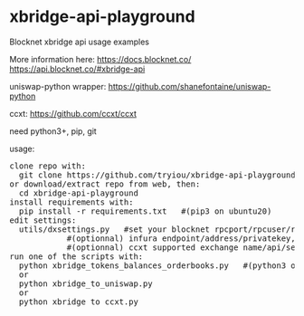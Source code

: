# xbridge-api-playground
Blocknet xbridge api usage examples

More information here:
https://docs.blocknet.co/
https://api.blocknet.co/#xbridge-api

uniswap-python wrapper:
https://github.com/shanefontaine/uniswap-python

ccxt:
https://github.com/ccxt/ccxt

need python3+, pip, git

usage:
<pre>
clone repo with:
  git clone https://github.com/tryiou/xbridge-api-playground.git
or download/extract repo from web, then:
  cd xbridge-api-playground
install requirements with:
  pip install -r requirements.txt   #(pip3 on ubuntu20)
edit settings:
  utils/dxsettings.py	#set your blocknet rpcport/rpcuser/rpcpassword,
  			#(optionnal) infura endpoint/address/privatekey,
  			#(optionnal) ccxt supported exchange name/api/secret.
run one of the scripts with:
  python xbridge_tokens_balances_orderbooks.py   #(python3 on ubuntu20)
  or
  python xbridge_to_uniswap.py 
  or
  python xbridge_to_ccxt.py
</pre>
